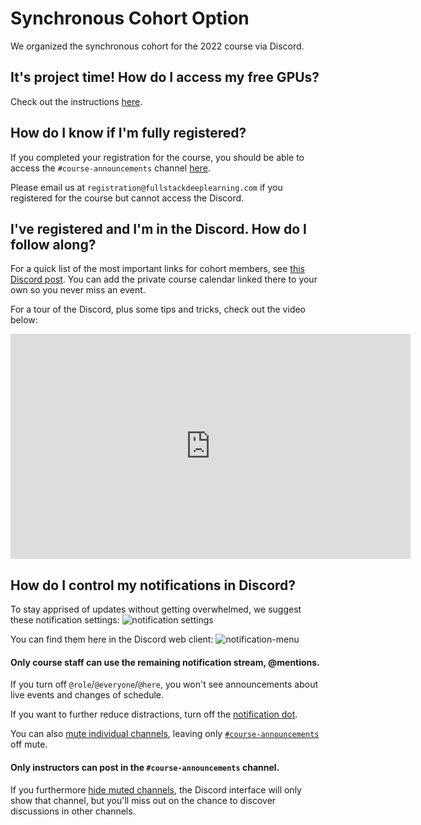 # Synchronous Cohort Option

We organized the synchronous cohort for the 2022 course via Discord.

## It's project time! How do I access my free GPUs?

Check out the instructions
[here](https://fsdl.me/2022-get-gpus).

## How do I know if I'm fully registered?

If you completed your registration for the course,
you should be able to access the `#course-announcements` channel
[here](https://discord.com/channels/984525101678612540/999034075853623346).

Please email us at `registration@fullstackdeeplearning.com`
if you registered for the course but cannot access the Discord.

## I've registered and I'm in the Discord. How do I follow along?

For a quick list of the most important links for cohort members, see
[this Discord post](https://discord.com/channels/984525101678612540/996436414906515476/1009622489594331207).
You can add the private course calendar linked there
to your own so you never miss an event.

For a tour of the Discord, plus some tips and tricks,
check out the video below:

<iframe src="https://share.descript.com/embed/u8up4cvo3R6" width="640" height="360" frameborder="0" allowfullscreen></iframe>

## How do I control my notifications in Discord?

To stay apprised of updates without getting overwhelmed, we suggest these notification settings:
![notification settings](https://fsdl.me/notification-settings)

You can find them here in the Discord web client:
![notification-menu](https://fsdl.me/notification-menu)

#### Only course staff can use the remaining notification stream, @mentions.

If you turn off `@role`/`@everyone`/`@here`, you won't see announcements about live events and changes of schedule.

If you want to further reduce distractions, turn off the [notification dot](https://getonstream.com/what-is-the-red-dot-on-my-discord/).

You can also [mute individual channels](https://support.discord.com/hc/en-us/articles/209791877-How-do-I-mute-and-disable-notifications-for-specific-channels-), leaving only [`#course-announcements`](https://discord.com/channels/984525101678612540/999034075853623346) off mute.

#### Only instructors can post in the `#course-announcements` channel.

If you furthermore [hide muted channels](https://support.discord.com/hc/en-us/articles/213599277-How-do-I-hide-muted-channels-), the Discord interface will only show that channel, but you'll miss out on the chance to discover discussions in other channels.
